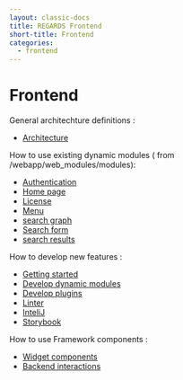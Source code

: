 ```yaml
---
layout: classic-docs
title: REGARDS Frontend
short-title: Frontend
categories:
  - frontend
---
```


# Frontend

 General architechture definitions : 
  - [Architecture](/frontend/arch/)
  
 How to use existing dynamic modules ( from /webapp/web_modules/modules):
  - [Authentication](/frontend/modules/authentication/)
  - [Home page](/frontend/modules/home-page/)
  - [License](/frontend/modules/licenses/)
  - [Menu](/frontend/modules/menu/)
  - [search graph](/frontend/modules/search-graph/)  
  - [Search form](/frontend/modules/search-form/)
  - [search results](/frontend/modules/search-results/)
  
 How to develop new features : 
  - [Getting started](/frontend/setup/)
  - [Develop dynamic modules](/frontend/modules/dynamic-modules/)
  - [Develop plugins](/frontend/plugins/index/)
  - [Linter](/frontend/eslint-config-es6-rules/)
  - [InteliJ](/frontend/ide/inteliJ-templates/)
  - [Storybook](/frontend/storybook/storybook/)

 How to use Framework components : 
  - [Widget components](/frontend/components/components/)
  - [Backend interactions](/frontend/components/clients/)